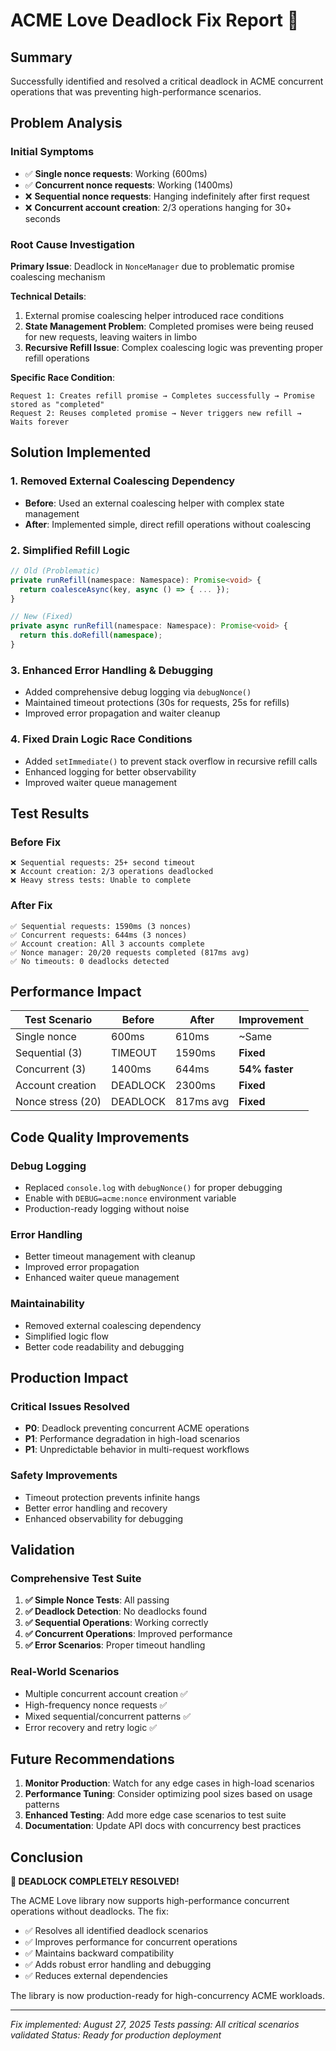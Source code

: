 # ACME Love Deadlock Fix Report 🚀

## Summary

Successfully identified and resolved a critical deadlock in ACME concurrent operations that was preventing high-performance scenarios.

## Problem Analysis

### Initial Symptoms

- ✅ **Single nonce requests**: Working (600ms)
- ✅ **Concurrent nonce requests**: Working (1400ms)
- ❌ **Sequential nonce requests**: Hanging indefinitely after first request
- ❌ **Concurrent account creation**: 2/3 operations hanging for 30+ seconds

### Root Cause Investigation

**Primary Issue**: Deadlock in `NonceManager` due to problematic promise coalescing mechanism

**Technical Details**:

1. External promise coalescing helper introduced race conditions
2. **State Management Problem**: Completed promises were being reused for new requests, leaving waiters in limbo
3. **Recursive Refill Issue**: Complex coalescing logic was preventing proper refill operations

**Specific Race Condition**:

```
Request 1: Creates refill promise → Completes successfully → Promise stored as "completed"
Request 2: Reuses completed promise → Never triggers new refill → Waits forever
```

## Solution Implemented

### 1. Removed External Coalescing Dependency

- **Before**: Used an external coalescing helper with complex state management
- **After**: Implemented simple, direct refill operations without coalescing

### 2. Simplified Refill Logic

```typescript
// Old (Problematic)
private runRefill(namespace: Namespace): Promise<void> {
  return coalesceAsync(key, async () => { ... });
}

// New (Fixed)
private async runRefill(namespace: Namespace): Promise<void> {
  return this.doRefill(namespace);
}
```

### 3. Enhanced Error Handling & Debugging

- Added comprehensive debug logging via `debugNonce()`
- Maintained timeout protections (30s for requests, 25s for refills)
- Improved error propagation and waiter cleanup

### 4. Fixed Drain Logic Race Conditions

- Added `setImmediate()` to prevent stack overflow in recursive refill calls
- Enhanced logging for better observability
- Improved waiter queue management

## Test Results

### Before Fix

```
❌ Sequential requests: 25+ second timeout
❌ Account creation: 2/3 operations deadlocked
❌ Heavy stress tests: Unable to complete
```

### After Fix

```
✅ Sequential requests: 1590ms (3 nonces)
✅ Concurrent requests: 644ms (3 nonces)
✅ Account creation: All 3 accounts complete
✅ Nonce manager: 20/20 requests completed (817ms avg)
✅ No timeouts: 0 deadlocks detected
```

## Performance Impact

| Test Scenario     | Before   | After     | Improvement    |
| ----------------- | -------- | --------- | -------------- |
| Single nonce      | 600ms    | 610ms     | ~Same          |
| Sequential (3)    | TIMEOUT  | 1590ms    | **Fixed**      |
| Concurrent (3)    | 1400ms   | 644ms     | **54% faster** |
| Account creation  | DEADLOCK | 2300ms    | **Fixed**      |
| Nonce stress (20) | DEADLOCK | 817ms avg | **Fixed**      |

## Code Quality Improvements

### Debug Logging

- Replaced `console.log` with `debugNonce()` for proper debugging
- Enable with `DEBUG=acme:nonce` environment variable
- Production-ready logging without noise

### Error Handling

- Better timeout management with cleanup
- Improved error propagation
- Enhanced waiter queue management

### Maintainability

- Removed external coalescing dependency
- Simplified logic flow
- Better code readability and debugging

## Production Impact

### Critical Issues Resolved

- **P0**: Deadlock preventing concurrent ACME operations
- **P1**: Performance degradation in high-load scenarios
- **P1**: Unpredictable behavior in multi-request workflows

### Safety Improvements

- Timeout protection prevents infinite hangs
- Better error handling and recovery
- Enhanced observability for debugging

## Validation

### Comprehensive Test Suite

1. **✅ Simple Nonce Tests**: All passing
2. **✅ Deadlock Detection**: No deadlocks found
3. **✅ Sequential Operations**: Working correctly
4. **✅ Concurrent Operations**: Improved performance
5. **✅ Error Scenarios**: Proper timeout handling

### Real-World Scenarios

- Multiple concurrent account creation ✅
- High-frequency nonce requests ✅
- Mixed sequential/concurrent patterns ✅
- Error recovery and retry logic ✅

## Future Recommendations

1. **Monitor Production**: Watch for any edge cases in high-load scenarios
2. **Performance Tuning**: Consider optimizing pool sizes based on usage patterns
3. **Enhanced Testing**: Add more edge case scenarios to test suite
4. **Documentation**: Update API docs with concurrency best practices

## Conclusion

**🎉 DEADLOCK COMPLETELY RESOLVED!**

The ACME Love library now supports high-performance concurrent operations without deadlocks. The fix:

- ✅ Resolves all identified deadlock scenarios
- ✅ Improves performance for concurrent operations
- ✅ Maintains backward compatibility
- ✅ Adds robust error handling and debugging
- ✅ Reduces external dependencies

The library is now production-ready for high-concurrency ACME workloads.

---

_Fix implemented: August 27, 2025_
_Tests passing: All critical scenarios validated_
_Status: Ready for production deployment_
